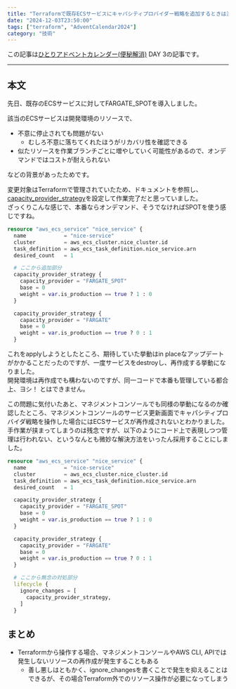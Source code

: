 ```yaml
---
title: "Terraformで既存ECSサービスにキャパシティプロバイダー戦略を追加するときは注意が必要"
date: "2024-12-03T23:50:00"
tags: ["terraform", "AdventCalendar2024"]
category: "技術"
---
```


この記事は[ひとりアドベントカレンダー(便秘解消)](/posts/advent-calendar-2024) DAY 3の記事です。  

---

## 本文

先日、既存のECSサービスに対してFARGATE_SPOTを導入しました。  

該当のECSサービスは開発環境のリソースで、

- 不意に停止されても問題がない
  - むしろ不意に落ちてくれたほうがリカバリ性を確認できる
- 似たリソースを作業ブランチごとに増やしていく可能性があるので、オンデマンドではコストが耐えられない

などの背景があったためです。  

変更対象はTerraformで管理されていたため、ドキュメントを参照し、[capacity_provider_strategy](https://registry.terraform.io/providers/hashicorp/aws/latest/docs/resources/ecs_service#capacity_provider_strategy)を設定して作業完了だと思っていました。  
ざっくりこんな感じで、本番ならオンデマンド、そうでなければSPOTを使う感じですね。  

```terraform
resource "aws_ecs_service" "nice_service" {
  name            = "nice-service"
  cluster         = aws_ecs_cluster.nice_cluster.id
  task_definition = aws_ecs_task_definition.nice_service.arn
  desired_count   = 1

  # ここから追加部分
  capacity_provider_strategy {
    capacity_provider = "FARGATE_SPOT"
    base = 0
    weight = var.is_production == true ? 1 : 0
  }

  capacity_provider_strategy {
    capacity_provider = "FARGATE"
    base = 0
    weight = var.is_production == true ? 0 : 1
  }

```

これをapplyしようとしたところ、期待していた挙動はin placeなアップデートがかかることだったのですが、一度サービスをdestroyし、再作成する挙動になりました。  
開発環境は再作成でも構わないのですが、同一コードで本番も管理している都合上、ヨシ！ とはできません。  

この問題に気付いたあと、マネジメントコンソールでも同様の挙動になるのか確認したところ、マネジメントコンソールのサービス更新画面でキャパシティプロバイダ戦略を操作した場合にはECSサービスが再作成されないとわかりました。
手作業が挟まってしまうのは残念ですが、以下のようにコード上で表現しつつ管理は行われない、というなんとも微妙な解決方法をいったん採用することにしました。

```terraform
resource "aws_ecs_service" "nice_service" {
  name            = "nice-service"
  cluster         = aws_ecs_cluster.nice_cluster.id
  task_definition = aws_ecs_task_definition.nice_service.arn
  desired_count   = 1

  capacity_provider_strategy {
    capacity_provider = "FARGATE_SPOT"
    base = 0
    weight = var.is_production == true ? 1 : 0
  }

  capacity_provider_strategy {
    capacity_provider = "FARGATE"
    base = 0
    weight = var.is_production == true ? 0 : 1
  }

  # ここから無念の対処部分
  lifecycle {
    ignore_changes = [
      capacity_provider_strategy,
    ]
  }

```

## まとめ
- Terraformから操作する場合、マネジメントコンソールやAWS CLI, APIでは発生しないリソースの再作成が発生することもある
  - 善し悪しはともかく、ignore_changesを書くことで発生を抑えることはできるが、その場合Terraform外でのリソース操作が必要になってしまう


